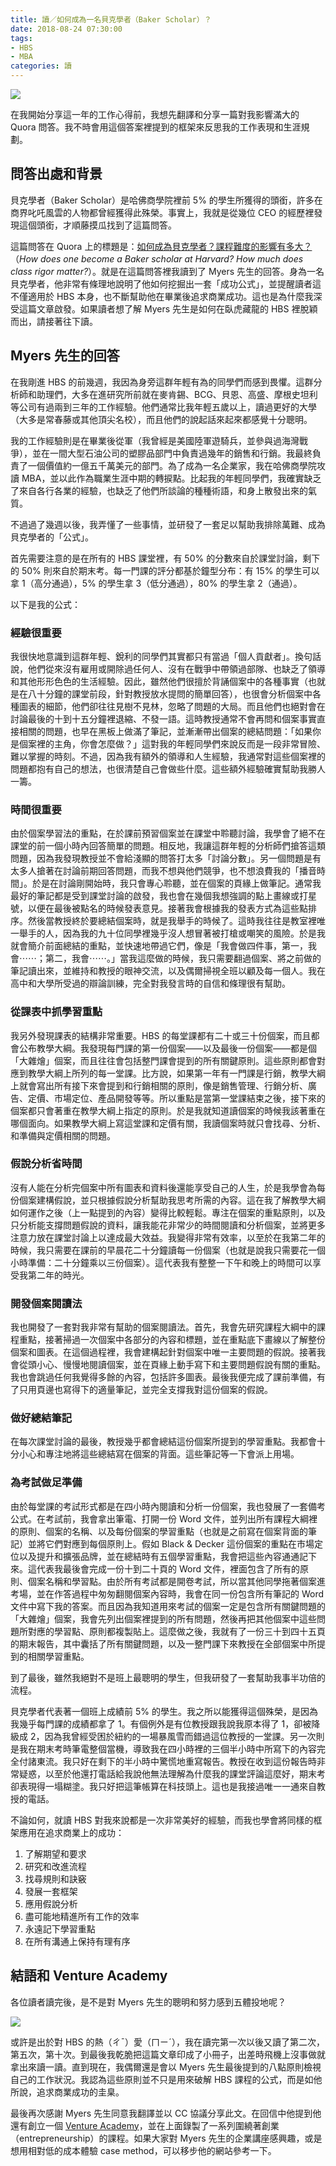 ```yaml
---
title: 讀／如何成為一名貝克學者（Baker Scholar）？
date: 2018-08-24 07:30:00
tags:
- HBS
- MBA
categories: 讀
---
```


![](cover.jpg)

在我開始分享這一年的工作心得前，我想先翻譯和分享一篇對我影響滿大的 Quora 問答。我不時會用這個答案裡提到的框架來反思我的工作表現和生涯規劃。

<!-- more -->

## 問答出處和背景

貝克學者（Baker Scholar）是哈佛商學院裡前 5% 的學生所獲得的頭銜，許多在商界叱吒風雲的人物都曾經獲得此殊榮。事實上，我就是從幾位 CEO 的經歷裡發現這個頭銜，才順藤摸瓜找到了這篇問答。

這篇問答在 Quora 上的標題是：[如何成為貝克學者？課程難度的影響有多大？](https://www.quora.com/How-does-one-become-a-Baker-scholar-at-Harvard-How-much-does-class-rigor-matter)（*How does one become a Baker scholar at Harvard? How much does class rigor matter?*）。就是在這篇問答裡我讀到了 Myers 先生的回答。身為一名貝克學者，他非常有條理地說明了他如何挖掘出一套「成功公式」，並提醒讀者這不僅適用於 HBS 本身，也不斷幫助他在畢業後追求商業成功。這也是為什麼我深受這篇文章啟發。如果讀者想了解 Myers 先生是如何在臥虎藏龍的 HBS 裡脫穎而出，請接著往下讀。

## Myers 先生的回答

在我剛進 HBS 的前幾週，我因為身旁這群年輕有為的同學們而感到畏懼。這群分析師和助理們，大多在進研究所前就在麥肯錫、BCG、貝恩、高盛、摩根史坦利等公司有過兩到三年的工作經驗。他們通常比我年輕五歲以上，讀過更好的大學（大多是常春藤或其他頂尖名校），而且他們的說起話來起來都感覺十分聰明。

我的工作經驗則是在畢業後從軍（我曾經是美國陸軍遊騎兵，並參與過海灣戰爭），並在一間大型石油公司的塑膠品部門中負責過幾年的銷售和行銷。我最終負責了一個價值約一億五千萬美元的部門。為了成為一名企業家，我在哈佛商學院攻讀 MBA，並以此作為職業生涯中期的轉捩點。比起我的年輕同學們，我確實缺乏了來自各行各業的經驗，也缺乏了他們所談論的種種術語，和身上散發出來的氣質。

不過過了幾週以後，我弄懂了一些事情，並研發了一套足以幫助我排除萬難、成為貝克學者的「公式」。

首先需要注意的是在所有的 HBS 課堂裡，有 50% 的分數來自於課堂討論，剩下的 50% 則來自於期末考。每一門課的評分都基於鐘型分布：有 15% 的學生可以拿 1（高分通過），5% 的學生拿 3（低分通過），80% 的學生拿 2（通過）。

以下是我的公式：

### 經驗很重要

我很快地意識到這群年輕、銳利的同學們其實都只有當過「個人貢獻者」。換句話說，他們從來沒有雇用或開除過任何人、沒有在戰爭中帶領過部隊、也缺乏了領導和其他形形色色的生活經驗。因此，雖然他們很擅於背誦個案中的各種事實（也就是在八十分鐘的課堂前段，針對教授放水提問的簡單回答），也很會分析個案中各種圖表的細節，他們卻往往見樹不見林，忽略了問題的大局。而且他們也絕對會在討論最後的十到十五分鐘裡退縮、不發一語。這時教授通常不會再問和個案事實直接相關的問題，也早在黑板上做滿了筆記，並漸漸帶出個案的總結問題：「如果你是個案裡的主角，你會怎麼做？」這對我的年輕同學們來說反而是一段非常冒險、難以掌握的時刻。不過，因為我有額外的領導和人生經驗，我通常對這些個案裡的問題都抱有自己的想法，也很清楚自己會做些什麼。這些額外經驗確實幫助我勝人一籌。

### 時間很重要

由於個案學習法的重點，在於課前預習個案並在課堂中聆聽討論，我學會了絕不在課堂的前一個小時內回答簡單的問題。相反地，我讓這群年輕的分析師們搶答這類問題，因為我發現教授並不會給淺顯的問答打太多「討論分數」。另一個問題是有太多人搶著在討論前期回答問題，而我不想與他們競爭，也不想浪費我的「播音時間」。於是在討論剛開始時，我只會專心聆聽，並在個案的頁緣上做筆記。通常我最好的筆記都是受到課堂討論的啟發，我也會在幾個我想強調的點上畫線或打星號，以便在最後被點名的時候發表意見。接著我會根據我的發表方式為這些點排序。然後當教授終於要總結個案時，就是我舉手的時候了。這時我往往是教室裡唯一舉手的人，因為我的九十位同學裡幾乎沒人想冒著被打槍或嘲笑的風險。於是我就會簡介前面總結的重點，並快速地帶過它們，像是「我會做四件事，第一，我會⋯⋯；第二，我會⋯⋯。」當我這麼做的時候，我只需要翻過個案、將之前做的筆記讀出來，並維持和教授的眼神交流，以及偶爾掃視全班以顧及每一個人。我在高中和大學所受過的辯論訓練，完全對我發言時的自信和條理很有幫助。

### 從課表中抓學習重點

我另外發現課表的結構非常重要。HBS 的每堂課都有二十或三十份個案，而且都會公布教學大綱。我發現每門課的第一份個案——以及最後一份個案——都是個「大雜燴」個案，而且往往會包括整門課會提到的所有關鍵原則。這些原則都會對應到教學大綱上所列的每一堂課。比方說，如果第一年有一門課是行銷，教學大綱上就會寫出所有接下來會提到和行銷相關的原則，像是銷售管理、行銷分析、廣告、定價、市場定位、產品開發等等。所以重點是當第一堂課結束之後，接下來的個案都只會著重在教學大綱上指定的原則。於是我就知道讀個案的時候我該著重在哪個面向。如果教學大綱上寫這堂課和定價有關，我讀個案時就只會找尋、分析、和準備與定價相關的問題。

### 假說分析省時間

沒有人能在分析完個案中所有圖表和資料後還能享受自己的人生，於是我學會為每份個案建構假說，並只根據假說分析幫助我思考所需的內容。這在我了解教學大綱如何運作之後（上一點提到的內容）變得比較輕鬆。專注在個案的重點原則，以及只分析能支撐問題假說的資料，讓我能花非常少的時間閱讀和分析個案，並將更多注意力放在課堂討論上以達成最大效益。我變得非常有效率，以至於在我第二年的時候，我只需要在課前的早晨花二十分鐘讀每一份個案（也就是說我只需要花一個小時準備：二十分鐘乘以三份個案）。這代表我有整整一下午和晚上的時間可以享受我第二年的時光。

### 開發個案閱讀法

我也開發了一套對我非常有幫助的個案閱讀法。首先，我會先研究課程大綱中的課程重點，接著掃過一次個案中各部分的內容和標題，並在重點底下畫線以了解整份個案和圖表。在這個過程裡，我會建構起針對個案中唯一主要問題的假說。接著我會從頭小心、慢慢地閱讀個案，並在頁緣上動手寫下和主要問題假說有關的重點。我也會跳過任何我覺得多餘的內容，包括許多圖表。最後我便完成了課前準備，有了只用頁邊也寫得下的適量筆記，並完全支撐我對這份個案的假說。

### 做好總結筆記

在每次課堂討論的最後，教授幾乎都會總結這份個案所提到的學習重點。我都會十分小心和專注地將這些總結寫在個案的背面。這些筆記等一下會派上用場。

### 為考試做足準備

由於每堂課的考試形式都是在四小時內閱讀和分析一份個案，我也發展了一套備考公式。在考試前，我會拿出筆電、打開一份 Word 文件，並列出所有課程大綱裡的原則、個案的名稱、以及每份個案的學習重點（也就是之前寫在個案背面的筆記）並將它們對應到每個原則上。假如 Black & Decker 這份個案的重點在市場定位以及提升和擴張品牌，並在總結時有五個學習重點，我會把這些內容通通記下來。這代表我最後會完成一份十到二十頁的 Word 文件，裡面包含了所有的原則、個案名稱和學習點。由於所有考試都是開卷考試，所以當其他同學拖著個案進考場，並在作答過程中匆匆翻閱個案內容時，我會在同一份包含所有筆記的 Word 文件中寫下我的答案。而且因為我知道用來考試的個案一定是包含所有關鍵問題的「大雜燴」個案，我會先列出個案裡提到的所有問題，然後再把其他個案中這些問題所對應的學習點、原則都複製貼上。這麼做之後，我就有了一份三十到四十五頁的期末報告，其中囊括了所有關鍵問題，以及一整門課下來教授在全部個案中所提到的相關學習重點。

到了最後，雖然我絕對不是班上最聰明的學生，但我研發了一套幫助我事半功倍的流程。

貝克學者代表著一個班上成績前 5% 的學生。我之所以能獲得這個殊榮，是因為我幾乎每門課的成績都拿了 1。有個例外是有位教授跟我說我原本得了 1，卻被降級成 2，因為我曾經受困於紐約的一場暴風雪而錯過這位教授的一堂課。另一次則是我在期末考時筆電整個當機，導致我在四小時裡的三個半小時中所寫下的內容完全付諸東流。我只好在剩下的半小時中驚慌地重寫報告。教授在收到這份報告時非常疑惑，以至於他還打電話給我說他無法理解為什麼我的課堂評論這麼好，期末考卻表現得一塌糊塗。我只好把這筆帳算在科技頭上。這也是我接過唯一一通來自教授的電話。

不論如何，就讀 HBS 對我來說都是一次非常美好的經驗，而我也學會將同樣的框架應用在追求商業上的成功：

1. 了解期望和要求
2. 研究和改進流程
3. 找尋規則和訣竅
4. 發展一套框架
5. 應用假說分析
6. 盡可能地精進所有工作的效率
7. 永遠記下學習重點
8. 在所有溝通上保持有理有序

## 結語和 Venture Academy

各位讀者讀完後，是不是對 Myers 先生的聰明和努力感到五體投地呢？

![](pamphlet.jpg)

或許是出於對 HBS 的熱（ㄔˉ）愛（ㄇㄧˊ），我在讀完第一次以後又讀了第二次，第五次，第十次。到最後我乾脆把這篇文章印成了小冊子，出差時飛機上沒事做就拿出來讀一讀。直到現在，我偶爾還是會以 Myers 先生最後提到的八點原則檢視自己的工作狀況。我認為這些原則並不只是用來破解 HBS 課程的公式，而是如他所說，追求商業成功的圭臬。

最後再次感謝 Myers 先生同意我翻譯並以 CC 協議分享此文。在回信中他提到他還有創立一個 [Venture Academy](https://www.ventureacademy.biz)，並在上面錄製了一系列圍繞著創業（entrepreneurship）的課程。如果大家對 Myers 先生的企業講座感興趣，或是想用相對低的成本體驗 case method，可以移步他的網站參考一下。
